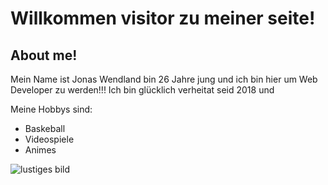 # Willkommen visitor zu meiner seite!

## About me!

Mein Name ist Jonas Wendland bin 26 Jahre jung und ich bin hier um Web Developer zu werden!!! Ich bin glücklich verheitat seid 2018 und 


Meine Hobbys sind:
- Baskeball
- Videospiele
- Animes



![lustiges bild](https://media.giphy.com/media/v1.Y2lkPTc5MGI3NjExYTBpZGhvbHd4cGtqaDZzcXp2d3l5OGEycHJ2bTkwNzh0bTUyN2VjeSZlcD12MV9pbnRlcm5hbF9naWZfYnlfaWQmY3Q9Zw/wW95fEq09hOI8/giphy.gif)

